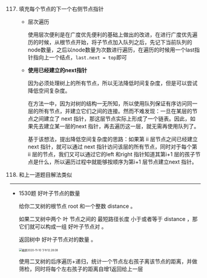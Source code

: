 117. 填充每个节点的下一个右侧节点指针

     - 层次遍历

       使用层次便利是在广度优先便利的基础上做出的改进，在进行广度优先遍历的时候，从根节点开始，将子节点加入队列之后，先记下当前队列的node数量，之后以node数量为次数进行遍历，在遍历的时候用一个last指针指向上一个结点，`last.next = top`即可

     - **使用已经建立的next指针**

       因为必须处理树上的所有节点，所以无法降低时间复杂度，但是可以尝试降低空间复杂度。

       在方法一中，因为对树的结构一无所知，所以使用队列保证有序访问同一层的所有节点，并建立它们之间的连接。然而不难发现：一旦在某层的节点之间建立了 next 指针，那这层节点实际上形成了一个链表。因此，如果先去建立某一层的next 指针，再去遍历这一层，就无需再使用队列了。

       基于该想法，提出降低空间复杂度的思路：如果第 ii 层节点之间已经建立 next 指针，就可以通过 next 指针访问该层的所有节点，同时对于每个第 ii 层的节点，我们又可以通过它的left 和right 指针知道其第i+1 层的孩子节点是什么，所以遍历过程中就能够按顺序为第i+1 层节点建立next 指针。

116. 和上一道题目解法类似

---

- 1530题 好叶子节点的数量

  给你二叉树的根节点 root 和一个整数 distance 。

  如果二叉树中两个 叶 节点之间的 最短路径长度 小于或者等于 distance ，那它们就可以构成一组 好叶子节点对 。

  返回树中 好叶子节点对的数量 。

  <img src="https://tva1.sinaimg.cn/large/0081Kckwgy1gkjyrxf6nnj30no0pywhu.jpg" alt="截屏2020-11-10 下午12.28.08" style="zoom:50%;" />

  使用二叉树的后序遍历+递归，统计一个节点左右孩子离该节点的距离，并做筛检，同时将每个左右孩子的距离自增1返回给上一层

  